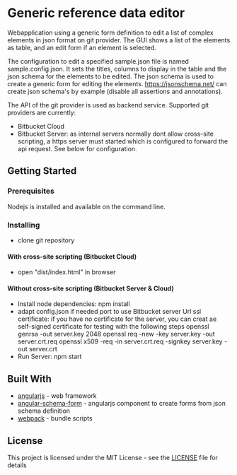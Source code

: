 # Generic reference data editor

Webapplication using a generic form definition to edit a list of complex elements in json format on git provider.
The GUI shows a list of the elements as table, and an edit form if an element is selected.

The configuration to edit a specified sample.json file is named sample.config.json. It sets the titles, columns to display in the table and the json schema for the elements to be edited. The json schema is used to create a generic form for editing the elements. https://jsonschema.net/ can create json schema's by example (disable all assertions and annotations).

The API of the git provider is used as backend service. Supported git providers are currently:
* Bitbucket Cloud
* Bitbucket Server: as internal servers normally dont allow cross-site scripting, a https server must started which is configured to forward the api request. See below for configuration.

## Getting Started

### Prerequisites
Nodejs is installed and available on the command line.

### Installing
* clone git repository

#### With cross-site scripting (Bitbucket Cloud)
* open "dist/index.html" in browser

#### Without cross-site scripting (Bitbucket Server & Cloud)
* Install node dependencies: npm install
* adapt config.json if needed
  port to use
  Bitbucket server Url
  ssl certificate: if you have no certificate for the server, you can creat ae self-signed certificate for testing with the following steps
    openssl genrsa -out server.key 2048
    openssl req -new -key server.key -out server.crt.req
    openssl x509 -req -in server.crt.req -signkey server.key -out server.crt
* Run Server: npm start

## Built With
* [angularjs](https://angularjs.org/) - web framework
* [angular-schema-form](https://github.com/json-schema-form/angular-schema-form) - angularjs component to create forms from json schema definition
* [webpack](https://webpack.js.org) - bundle scripts

## License
This project is licensed under the MIT License - see the [LICENSE](LICENSE) file for details
